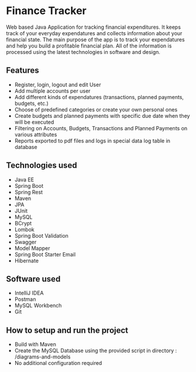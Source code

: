 # Finance Tracker
Web based Java Application for tracking financial expenditures. It keeps track of your everyday
expendatures and collects information about your financial state. The main purpose of the app
is to track your expendatures and help you build a profitable financial plan. All of the information
is processed using the latest technologies in software and design.

## Features
- Register, login, logout and edit User
- Add multiple accounts per user
- Add different kinds of expendatures (transactions, planned payments, budgets, etc.)
- Choose of predefined categories or create your own personal ones
- Create budgets and planned payments with specific due date when they will be executed
- Filtering on Accounts, Budgets, Transactions and Planned Payments on various attributes
- Reports exported to pdf files and logs in special data log table in database

## Technologies used
- Java EE
- Spring Boot
- Spring Rest
- Maven
- JPA
- JUnit
- MySQL
- BCrypt
- Lombok
- Spring Boot Validation
- Swagger
- Model Mapper
- Spring Boot Starter Email
- Hibernate

## Software used
- IntelliJ IDEA
- Postman
- MySQL Workbench
- Git

## How to setup and run the project
- Build with Maven
- Create the MySQL Database using the provided script in directory : /diagrams-and-models
- No additional configuration required
